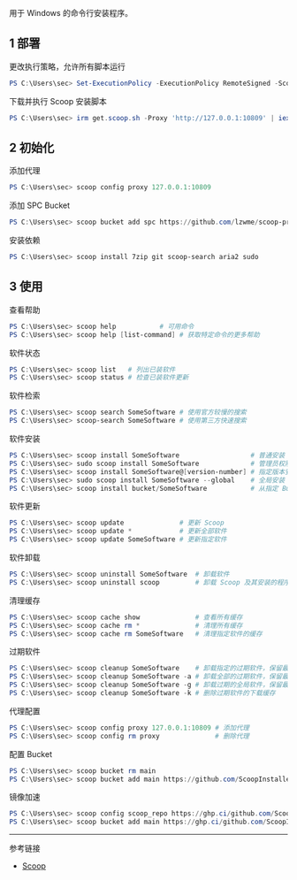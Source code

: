 用于 Windows 的命令行安装程序。

## 1 部署

更改执行策略，允许所有脚本运行

```powershell
PS C:\Users\sec> Set-ExecutionPolicy -ExecutionPolicy RemoteSigned -Scope CurrentUser
```

下载并执行 Scoop 安装脚本

```powershell
PS C:\Users\sec> irm get.scoop.sh -Proxy 'http://127.0.0.1:10809' | iex
```

## 2 初始化

添加代理

```powershell
PS C:\Users\sec> scoop config proxy 127.0.0.1:10809
```

添加 SPC Bucket

```powershell
PS C:\Users\sec> scoop bucket add spc https://github.com/lzwme/scoop-proxy-cn
```

安装依赖

```powershell
PS C:\Users\sec> scoop install 7zip git scoop-search aria2 sudo
```

## 3 使用

查看帮助

```powershell
PS C:\Users\sec> scoop help           # 可用命令
PS C:\Users\sec> scoop help [list-command] # 获取特定命令的更多帮助
```

软件状态

```powershell
PS C:\Users\sec> scoop list   # 列出已装软件
PS C:\Users\sec> scoop status # 检查已装软件更新
```

软件检索

```powershell
PS C:\Users\sec> scoop search SomeSoftware # 使用官方较慢的搜索
PS C:\Users\sec> scoop-search SomeSoftware # 使用第三方快速搜索
```

软件安装

```powershell
PS C:\Users\sec> scoop install SomeSoftware                  # 普通安装
PS C:\Users\sec> sudo scoop install SomeSoftware             # 管理员权限安装
PS C:\Users\sec> scoop install SomeSoftware@[version-number] # 指定版本安装
PS C:\Users\sec> sudo scoop install SomeSoftware --global    # 全局安装
PS C:\Users\sec> scoop install bucket/SomeSoftware           # 从指定 Bucket 安装
```

软件更新

```powershell
PS C:\Users\sec> scoop update              # 更新 Scoop
PS C:\Users\sec> scoop update *            # 更新全部软件
PS C:\Users\sec> scoop update SomeSoftware # 更新指定软件
```

软件卸载

```powershell
PS C:\Users\sec> scoop uninstall SomeSoftware  # 卸载软件
PS C:\Users\sec> scoop uninstall scoop         # 卸载 Scoop 及其安装的程序 (需要管理员权限)
```

清理缓存

```powershell
PS C:\Users\sec> scoop cache show              # 查看所有缓存
PS C:\Users\sec> scoop cache rm *              # 清理所有缓存
PS C:\Users\sec> scoop cache rm SomeSoftware   # 清理指定软件的缓存
```

过期软件

```powershell
PS C:\Users\sec> scoop cleanup SomeSoftware    # 卸载指定的过期软件，保留最新版
PS C:\Users\sec> scoop cleanup SomeSoftware -a # 卸载全部的过期软件，保留最新版
PS C:\Users\sec> scoop cleanup SomeSoftware -g # 卸载过期的全局软件，保留最新版
PS C:\Users\sec> scoop cleanup SomeSoftware -k # 删除过期软件的下载缓存
```

代理配置

```powershell
PS C:\Users\sec> scoop config proxy 127.0.0.1:10809 # 添加代理
PS C:\Users\sec> scoop config rm proxy              # 删除代理
```

配置 Bucket

```powershell
PS C:\Users\sec> scoop bucket rm main                                            # 删除 Bucket
PS C:\Users\sec> scoop bucket add main https://github.com/ScoopInstaller/Main  # 添加 Bucket
```

镜像加速

```powershell
PS C:\Users\sec> scoop config scoop_repo https://ghp.ci/github.com/ScoopInstaller/Scoop  # 配置 ScoopRepo 镜像加速
PS C:\Users\sec> scoop bucket add main https://ghp.ci/github.com/ScoopInstaller/Main    # 配置 Bucket 镜像加速
```

---

参考链接

- [Scoop](https://scoop.sh/)